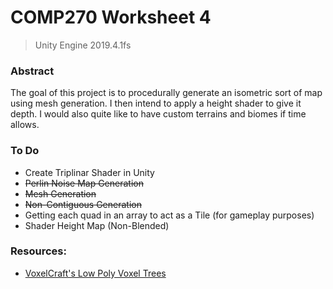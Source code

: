 # COMP270 Worksheet 4

> Unity Engine 2019.4.1fs

### Abstract
The goal of this project is to procedurally generate an isometric sort of map using mesh generation. I then intend to apply a height shader to give it depth. I would also quite like to have custom terrains and biomes if time allows.


### To Do
- Create Triplinar Shader in Unity
- ~~Perlin Noise Map Generation~~
- ~~Mesh Generation~~
- ~~Non-Contiguous Generation~~
- Getting each quad in an array to act as a Tile (for gameplay purposes)
- Shader Height Map (Non-Blended)

### Resources:
- [VoxelCraft's Low Poly Voxel Trees](https://assetstore.unity.com/packages/3d/vegetation/trees/free-low-poly-boxy-stylized-trees-0-67258)